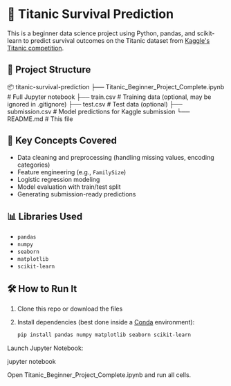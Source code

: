 # 🚢 Titanic Survival Prediction

This is a beginner data science project using Python, pandas, and scikit-learn to predict survival outcomes on the Titanic dataset from [Kaggle's Titanic competition](https://www.kaggle.com/competitions/titanic).

## 📁 Project Structure

📦 titanic-survival-prediction
├── Titanic_Beginner_Project_Complete.ipynb # Full Jupyter notebook
├── train.csv # Training data (optional, may be ignored in .gitignore)
├── test.csv # Test data (optional)
├── submission.csv # Model predictions for Kaggle submission
└── README.md # This file


## 🧠 Key Concepts Covered

- Data cleaning and preprocessing (handling missing values, encoding categories)
- Feature engineering (e.g., `FamilySize`)
- Logistic regression modeling
- Model evaluation with train/test split
- Generating submission-ready predictions

## 📊 Libraries Used

- `pandas`
- `numpy`
- `seaborn`
- `matplotlib`
- `scikit-learn`

## 🛠️ How to Run It

1. Clone this repo or download the files
2. Install dependencies (best done inside a [Conda](https://www.anaconda.com/) environment):

   ```bash
   pip install pandas numpy matplotlib seaborn scikit-learn

Launch Jupyter Notebook:

jupyter notebook

Open Titanic_Beginner_Project_Complete.ipynb and run all cells.
